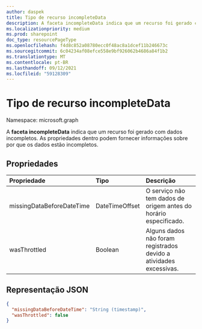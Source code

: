 ```yaml
---
author: daspek
title: Tipo de recurso incompleteData
description: A faceta incompleteData indica que um recurso foi gerado com dados incompletos.
ms.localizationpriority: medium
ms.prod: sharepoint
doc_type: resourcePageType
ms.openlocfilehash: f4d8c852a08780ecc0f48ac8a1dcef11b246673c
ms.sourcegitcommit: 6c04234af08efce558e9bf926062b4686a84f1b2
ms.translationtype: MT
ms.contentlocale: pt-BR
ms.lasthandoff: 09/12/2021
ms.locfileid: "59128309"
---
```

# <a name="incompletedata-resource-type"></a>Tipo de recurso incompleteData

Namespace: microsoft.graph

A **faceta incompleteData** indica que um recurso foi gerado com dados incompletos.
As propriedades dentro podem fornecer informações sobre por que os dados estão incompletos.

## <a name="properties"></a>Propriedades

| Propriedade                  | Tipo           | Descrição
|:--------------------------|:---------------|:--------------------------------
| missingDataBeforeDateTime | DateTimeOffset | O serviço não tem dados de origem antes do horário especificado.
| wasThrottled              | Boolean        | Alguns dados não foram registrados devido a atividades excessivas.

## <a name="json-representation"></a>Representação JSON

<!-- { "blockType": "resource", "@type": "microsoft.graph.incompleteData" } -->

```json
{
  "missingDataBeforeDateTime": "String (timestamp)",
  "wasThrottled": false
}
```

<!--
{
  "type": "#page.annotation",
  "section": "documentation",
  "tocPath": "Facets/incompleteData",
  "suppressions": []
}
-->

